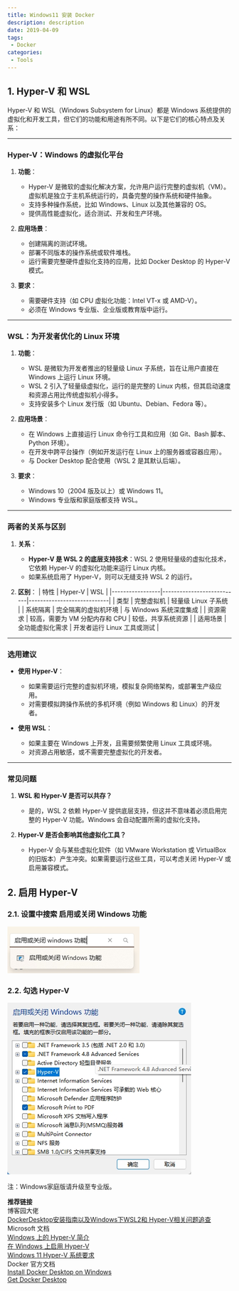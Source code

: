 ```yaml
---
title: Windows11 安装 Docker
description: description
date: 2019-04-09
tags:
 - Docker
categories:
 - Tools
---
```


## 1. Hyper-V 和 WSL
Hyper-V 和 WSL（Windows Subsystem for Linux）都是 Windows 系统提供的虚拟化和开发工具，但它们的功能和用途有所不同。以下是它们的核心特点及关系：

---

### **Hyper-V：Windows 的虚拟化平台**
1. **功能**：
   - Hyper-V 是微软的虚拟化解决方案，允许用户运行完整的虚拟机（VM）。虚拟机是独立于主机系统运行的，具备完整的操作系统和硬件抽象。
   - 支持多种操作系统，比如 Windows、Linux 以及其他兼容的 OS。
   - 提供高性能虚拟化，适合测试、开发和生产环境。

2. **应用场景**：
   - 创建隔离的测试环境。
   - 部署不同版本的操作系统或软件堆栈。
   - 运行需要完整硬件虚拟化支持的应用，比如 Docker Desktop 的 Hyper-V 模式。

3. **要求**：
   - 需要硬件支持（如 CPU 虚拟化功能：Intel VT-x 或 AMD-V）。
   - 必须在 Windows 专业版、企业版或教育版中运行。

---

### **WSL：为开发者优化的 Linux 环境**
1. **功能**：
   - WSL 是微软为开发者推出的轻量级 Linux 子系统，旨在让用户直接在 Windows 上运行 Linux 环境。
   - WSL 2 引入了轻量级虚拟化，运行的是完整的 Linux 内核，但其启动速度和资源占用比传统虚拟机小得多。
   - 支持安装多个 Linux 发行版（如 Ubuntu、Debian、Fedora 等）。

2. **应用场景**：
   - 在 Windows 上直接运行 Linux 命令行工具和应用（如 Git、Bash 脚本、Python 环境）。
   - 在开发中跨平台操作（例如开发运行在 Linux 上的服务器或容器应用）。
   - 与 Docker Desktop 配合使用（WSL 2 是其默认后端）。

3. **要求**：
   - Windows 10（2004 版及以上）或 Windows 11。
   - Windows 专业版和家庭版都支持 WSL。

---

### **两者的关系与区别**
1. **关系**：
   - **Hyper-V 是 WSL 2 的底层支持技术**：WSL 2 使用轻量级的虚拟化技术，它依赖 Hyper-V 的虚拟化功能来运行 Linux 内核。
   - 如果系统启用了 Hyper-V，则可以无缝支持 WSL 2 的运行。

2. **区别**：
   | 特性            | Hyper-V                    | WSL                        |
   |-----------------|---------------------------|----------------------------|
   | 类型            | 完整虚拟机                | 轻量级 Linux 子系统        |
   | 系统隔离        | 完全隔离的虚拟机环境        | 与 Windows 系统深度集成    |
   | 资源需求        | 较高，需要为 VM 分配内存和 CPU | 较低，共享系统资源         |
   | 适用场景        | 全功能虚拟化需求            | 开发者运行 Linux 工具或测试 |

---

### **选用建议**
- **使用 Hyper-V**：
  - 如果需要运行完整的虚拟机环境，模拟复杂网络架构，或部署生产级应用。
  - 对需要模拟跨操作系统的多机环境（例如 Windows 和 Linux）的开发者。

- **使用 WSL**：
  - 如果主要在 Windows 上开发，且需要频繁使用 Linux 工具或环境。
  - 对资源占用敏感，或不需要完整虚拟化的开发者。

---

### **常见问题**
1. **WSL 和 Hyper-V 是否可以共存？**
   - 是的，WSL 2 依赖 Hyper-V 提供底层支持，但这并不意味着必须启用完整的 Hyper-V 功能。Windows 会自动配置所需的虚拟化支持。

2. **Hyper-V 是否会影响其他虚拟化工具？**
   - Hyper-V 会与某些虚拟化软件（如 VMware Workstation 或 VirtualBox 的旧版本）产生冲突。如果需要运行这些工具，可以考虑关闭 Hyper-V 或启用兼容模式。

## 2. 启用 Hyper-V

### 2.1. 设置中搜索 **启用或关闭 Windows 功能**
![docker-windows](images/docker-windows.png)
### 2.2. 勾选 Hyper-V
![docker-hyper-v](images/docker-hyper-v.png)

注：Windows家庭版请升级至专业版。

**推荐链接**  
博客园大佬  
[DockerDesktop安装指南以及Windows下WSL2和 Hyper-V相关问题追查](https://www.cnblogs.com/qfl-blog/p/18200575)  
Microsoft 文档  
[Windows 上的 Hyper-V 简介](https://learn.microsoft.com/zh-cn/virtualization/hyper-v-on-windows/about/)  
[在 Windows 上启用 Hyper-V](https://learn.microsoft.com/zh-cn/virtualization/hyper-v-on-windows/quick-start/enable-hyper-v#check-requirements)  
[Windows 11 Hyper-V 系统要求](https://learn.microsoft.com/zh-cn/virtualization/hyper-v-on-windows/reference/hyper-v-requirements)  
Docker 官方文档  
[Install Docker Desktop on Windows](https://docs.docker.com/desktop/setup/install/windows-install/)  
[Get Docker Desktop](https://docs.docker.com/get-started/introduction/get-docker-desktop/)  
